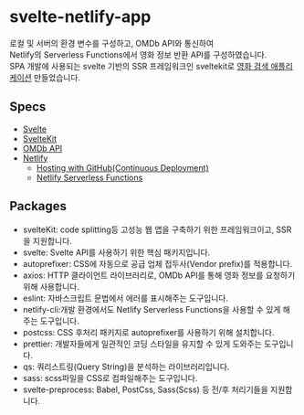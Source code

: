 # svelte-netlify-app
로컬 및 서버의 환경 변수를 구성하고, OMDb API와 통신하여  
Netlify의 Serverless Functions에서 영화 정보 반환 API를 구성하였습니다.  
SPA 개발에 사용되는 svelte 기반의 SSR 프레임워크인 sveltekit로 [영화 검색 애플리케이션](https://kit.arong.bar/) 만들었습니다.

## Specs
+ [Svelte](https://svelte.dev/)
+ [SvelteKit](https://kit.svelte.dev/)
+ [OMDb API](https://omdbapi.com/)
+ [Netlify](https://www.netlify.com/)
  + [Hosting with GitHub(Continuous Deployment)](https://docs.netlify.com/site-deploys/create-deploys/)
  + [Netlify Serverless Functions](https://docs.netlify.com/functions/overview/)
  
## Packages
+ svelteKit: code splitting등 고성능 웹 앱을 구축하기 위한 프레임워크이고, SSR을 지원합니다.
+ svelte: Svelte API를 사용하기 위한 핵심 패키지입니다.
+ autoprefixer: CSS에 자동으로 공급 업체 접두사(Vendor prefix)를 적용합니다.
+ axios: HTTP 클라이언트 라이브러리로, OMDb API를 통해 영화 정보를 요청하기 위해 사용합니다.
+ eslint: 자바스크립트 문법에서 에러를 표시해주는 도구입니다.
+ netlify-cli:개발 환경에서도 Netlify Serverless Functions을 사용할 수 있게 해주는 도구입니다.
+ postcss: CSS 후처리 패키지로 autoprefixer를 사용하기 위해 설치합니다.
+ prettier: 개발자들에게 일관적인 코딩 스타일을 유지할 수 있게 도와주는 도구입니다.
+ qs: 쿼리스트링(Query String)을 분석하는 라이브러리입니다.
+ sass: scss파일을 CSS로 컴파일해주는 도구입니다.
+ svelte-preprocess: Babel, PostCss, Sass(Scss) 등 전/후 처리기들을 지원합니다.
